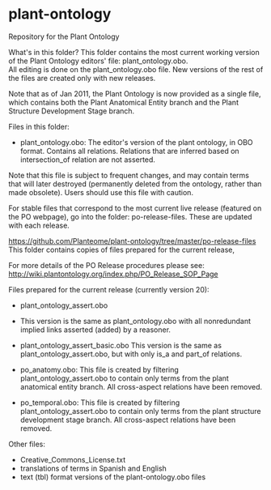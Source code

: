 # plant-ontology
Repository for the Plant Ontology

What's in this folder?
This folder contains the most current working version of the Plant Ontology editors' file: plant_ontology.obo.  
All editing is done on the plant_ontology.obo file. New versions of the rest of the files are created only with new releases.

Note that as of Jan 2011, the Plant Ontology is now provided as a single file, which contains both the Plant Anatomical Entity branch and the Plant Structure Development Stage branch. 

Files in this folder:
* plant_ontology.obo: 
The editor's version of the plant ontology, in OBO format. Contains all relations. Relations that are inferred based on intersection_of relation are not asserted. 

Note that this file is subject to frequent changes, and may contain terms that will later destroyed (permanently deleted from the ontology, rather than made obsolete). Users should use this file with caution. 

For stable files that correspond to the most current live release (featured on the PO webpage), go into the folder: po-release-files.   These are updated with each release.
 	
https://github.com/Planteome/plant-ontology/tree/master/po-release-files
This folder contains copies of files prepared for the current release, 

For more details of the PO Release procedures please see: http://wiki.plantontology.org/index.php/PO_Release_SOP_Page

Files prepared for the current release (currently version 20):
* plant_ontology_assert.obo
- This version is the same as plant_ontology.obo with all nonredundant implied links asserted (added) by a reasoner.
 
- plant_ontology_assert_basic.obo
This version is the same as plant_ontology_assert.obo, but with only is_a and part_of relations. 

- po_anatomy.obo: 
This file is created by filtering plant_ontology_assert.obo to contain only terms from the plant anatomical entity branch. All cross-aspect relations have been removed.

- po_temporal.obo: 
This file is created by filtering plant_ontology_assert.obo to contain only terms from the plant structure development stage branch. All cross-aspect relations have been removed.

Other files: 
- Creative_Commons_License.txt
- translations of terms in Spanish and English
- text (tbl) format versions of the plant-ontology.obo files
